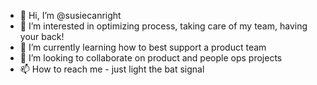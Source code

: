 - 👋 Hi, I’m @susiecanright
- 👀 I’m interested in optimizing process, taking care of my team, having your back!
- 🌱 I’m currently learning how to best support a product team 
- 💞️ I’m looking to collaborate on product and people ops projects
- 📫 How to reach me - just light the bat signal

<!---
susiecanright/susiecanright is a ✨ special ✨ repository because its `README.md` (this file) appears on your GitHub profile.
You can click the Preview link to take a look at your changes.
--->
